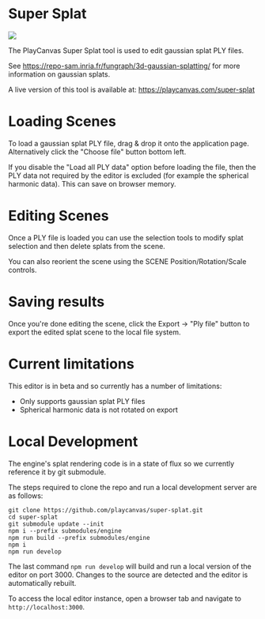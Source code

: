 # Super Splat

![](https://github.com/playcanvas/super-splat/assets/697563/b68bfc02-c651-4488-8ad7-80868decfdee)

The PlayCanvas Super Splat tool is used to edit gaussian splat PLY files.

See https://repo-sam.inria.fr/fungraph/3d-gaussian-splatting/ for more information on gaussian splats.

A live version of this tool is available at:
https://playcanvas.com/super-splat

# Loading Scenes

To load a gaussian splat PLY file, drag & drop it onto the application page. Alternatively click the "Choose file" button bottom left.

If you disable the "Load all PLY data" option before loading the file, then the PLY data not required by the editor is excluded (for example the spherical harmonic data). This can save on browser memory.

# Editing Scenes

Once a PLY file is loaded you can use the selection tools to modify splat selection and then delete splats from the scene.

You can also reorient the scene using the SCENE Position/Rotation/Scale controls.

# Saving results

Once you're done editing the scene, click the Export -> "Ply file" button to export the edited splat scene to the local file system.

# Current limitations

This editor is in beta and so currently has a number of limitations:
- Only supports gaussian splat PLY files
- Spherical harmonic data is not rotated on export

# Local Development

The engine's splat rendering code is in a state of flux so we currently reference it by git submodule.

The steps required to clone the repo and run a local development server are as follows:
```
git clone https://github.com/playcanvas/super-splat.git
cd super-splat
git submodule update --init
npm i --prefix submodules/engine
npm run build --prefix submodules/engine
npm i
npm run develop
```

The last command `npm run develop` will build and run a local version of the editor on port 3000. Changes to the source are detected and the editor is automatically rebuilt.

To access the local editor instance, open a browser tab and navigate to `http://localhost:3000`.
